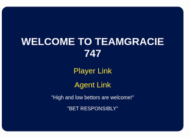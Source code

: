 <html lang="en">
<head>
    <meta charset="UTF-8">
    <meta name="viewport" content="width=device-width, initial-scale=1.0">
    <title>#TEAMGRACIE747 Live</title>
    <style>
        body {
            background-image: url('https://i.imgur.com/2iR2CFs.jpg'); /* Direct link to your background image */
            background-size: auto; /* Set the background size to auto */
            background-position: center; /* Center the image */
            background-repeat: no-repeat; /* Do not repeat the image */
            font-family: Arial, sans-serif;
            margin: 0;
            padding: 0;
            display: flex;
            justify-content: center;
            align-items: center;
            height: 100vh;
            flex-direction: column;
            color: #ffffff; /* Set text color to white for better visibility */
        }
        .container {
            text-align: center;
            background: rgb(0, 22, 74); /* Set the background color to rgb(0, 22, 74) */
            padding: 40px; /* Set the padding inside the border */
            border-radius: 20px; /* Set the border radius to 20px */
            border: 5px solid #ffffff; /* Add a thick border with color #ffffff */
        }
        a {
            color: #ffeb3b; /* Yellow link color */
            text-decoration: none;
            font-size: 1.5em;
        }
        a:hover {
            text-decoration: underline;
        }
        img {
            max-width: 100%;
            height: auto;
            border-radius: 10px; /* Optional: add some rounding to the image corners */
        }
    </style>
</head>
<body>
    <div class="container">
        <h1>WELCOME TO TEAMGRACIE 747</h1>
        <p><a href="https://747-1.live" target="_blank">Player Link</a></p>
        <p><a href="https://agents.747-1.live" target="_blank">Agent Link</a></p>
        <p>"High and low bettors are welcome!"</p>
        <p>"BET RESPONSIBLY"</p>
    </div>
</body>
</html>
